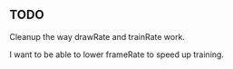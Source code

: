 TODO
----
Cleanup  the way drawRate and trainRate work.

I want to be able to lower frameRate to speed up training.

